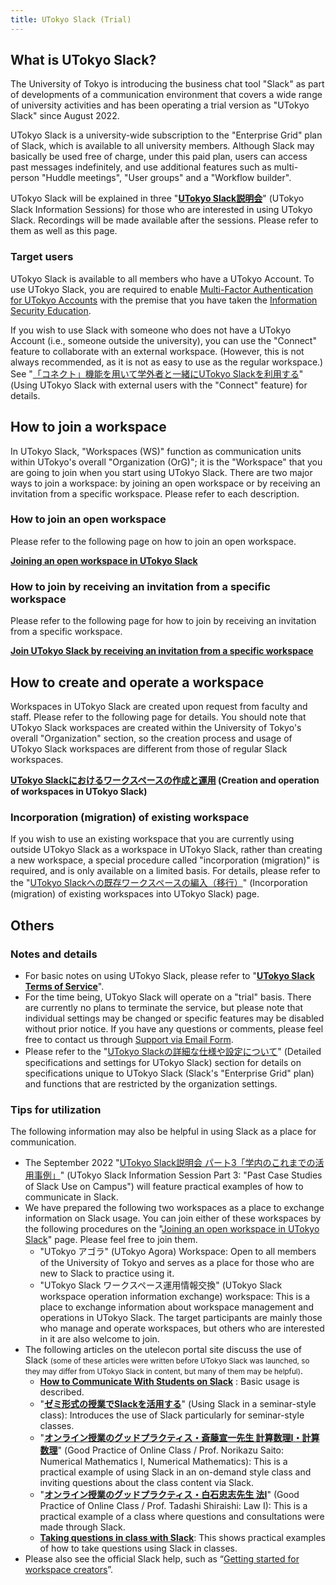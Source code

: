 ```yaml
---
title: UTokyo Slack (Trial)
---
```


## What is UTokyo Slack?

The University of Tokyo is introducing the business chat tool "Slack" as part of developments of a communication environment that covers a wide range of university activities and has been operating a trial version as "UTokyo Slack" since August 2022.

UTokyo Slack is a university-wide subscription to the "Enterprise Grid" plan of Slack, which is available to all university members. Although Slack may basically be used free of charge, under this paid plan, users can access past messages indefinitely, and use additional features such as multi-person "Huddle meetings", "User groups" and a "Workflow builder".

<div class="box">
    UTokyo Slack will be explained in three "<strong><a href="/events/2022-slack/">UTokyo Slack説明会</a></strong>" (UTokyo Slack Information Sessions) for those who are interested in using UTokyo Slack. Recordings will be made available after the sessions. Please refer to them as well as this page.
</div>

### Target users

UTokyo Slack is available to all members who have a UTokyo Account. To use UTokyo Slack, you are required to enable [Multi-Factor Authentication for UTokyo Accounts](/en/utokyo_account/mfa/) with the premise that you have taken the [Information Security Education](https://www.u-tokyo.ac.jp/adm/dics/ja/securityeducationvideo.html).

If you wish to use Slack with someone who does not have a UTokyo Account (i.e., someone outside the university), you can use the "Connect" feature to collaborate with an external workspace. (However, this is not always recommended, as it is not as easy to use as the regular workspace.) See "[「コネクト」機能を用いて学外者と一緒にUTokyo Slackを利用する](/slack/workspace/connect)" (Using UTokyo Slack with external users with the "Connect" feature) for details.

## How to join a workspace

In UTokyo Slack, "Workspaces (WS)" function as communication units within UTokyo's overall "Organization (OrG)"; it is the "Workspace" that you are going to join when you start using UTokyo Slack. There are two major ways to join a workspace: by joining an open workspace or by receiving an invitation from a specific workspace. Please refer to each description.

### How to join an open workspace

Please refer to the following page on how to join an open workspace.

<b class="box center">
    <a href="join">Joining an open workspace in UTokyo Slack</a>
</b>

### How to join by receiving an invitation from a specific workspace

Please refer to the following page for how to join by receiving an invitation from a specific workspace.

<b class="box center">
    <a href="invited">Join UTokyo Slack by receiving an invitation from a specific workspace</a>
</b>

## How to create and operate a workspace

Workspaces in UTokyo Slack are created upon request from faculty and staff. Please refer to the following page for details. You should note that UTokyo Slack workspaces are created within the University of Tokyo's overall "Organization" section, so the creation process and usage of UTokyo Slack workspaces are different from those of regular Slack workspaces.

<b class="box center">
    <a href="/slack/workspace/">UTokyo Slackにおけるワークスペースの作成と運用</a> (Creation and operation of workspaces in UTokyo Slack)
</b>

### Incorporation (migration) of existing workspace

If you wish to use an existing workspace that you are currently using outside UTokyo Slack as a workspace in UTokyo Slack, rather than creating a new workspace, a special procedure called "incorporation (migration)" is required, and is only available on a limited basis. For details, please refer to the "[UTokyo Slackへの既存ワークスペースの編入（移行）](/slack/workspace/migration)" (Incorporation (migration) of existing workspaces into UTokyo Slack) page.

## Others

### Notes and details

- For basic notes on using UTokyo Slack, please refer to "**[UTokyo Slack Terms of Service](terms)**".
- For the time being, UTokyo Slack will operate on a "trial" basis. There are currently no plans to terminate the service, but please note that individual settings may be changed or specific features may be disabled without prior notice. If you have any questions or comments, please feel free to contact us through [Support via Email Form](/en/support/#email-form).
- Please refer to the "[UTokyo Slackの詳細な仕様や設定について](/slack/details)" (Detailed specifications and settings for UTokyo Slack) section for details on specifications unique to UTokyo Slack (Slack's "Enterprise Grid" plan) and functions that are restricted by the organization settings.

### Tips for utilization

The following information may also be helpful in using Slack as a place for communication.

- The September 2022 "[UTokyo Slack説明会 パート3「学内のこれまでの活用事例」](/events/2022-slack/#part3)" (UTokyo Slack Information Session Part 3: "Past Case Studies of Slack Use on Campus") will feature practical examples of how to communicate in Slack.
- We have prepared the following two workspaces as a place to exchange information on Slack usage. You can join either of these workspaces by the following procedures on the "[Joining an open workspace in UTokyo Slack](join)" page. Please feel free to join them.
    - "UTokyo アゴラ" (UTokyo Agora) Workspace: Open to all members of the University of Tokyo and serves as a place for those who are new to Slack to practice using it.
    - "UTokyo Slack ワークスペース運用情報交換" (UTokyo Slack workspace operation information exchange) workspace: This is a place to exchange information about workspace management and operations in UTokyo Slack. The target participants are mainly those who manage and operate workspaces, but others who are interested in it are also welcome to join.
- The following articles on the utelecon portal site discuss the use of Slack <small>(some of these articles were written before UTokyo Slack was launched, so they may differ from UTokyo Slack in content, but many of them may be helpful)</small>. 
    - **[How to Communicate With Students on Slack](/en/articles/slack-communication/)** : Basic usage is described.
    - "**[ゼミ形式の授業でSlackを活用する](/articles/slack-seminar/)**" (Using Slack in a seminar-style class): Introduces the use of Slack particularly for seminar-style classes.
    - "**[オンライン授業のグッドプラクティス・斎藤宣一先生 計算数理Ⅰ・計算数理](/good-practice/interview/saito)**" (Good Practice of Online Class / Prof. Norikazu Saito: Numerical Mathematics I, Numerical Mathematics): This is a practical example of using Slack in an on-demand style class and inviting questions about the class content via Slack.
    - "**[オンライン授業のグッドプラクティス・白石忠志先生 法Ⅰ](/good-practice/interview/shiraishi)**" (Good Practice of Online Class / Prof. Tadashi Shiraishi: Law I): This is a practical example of a class where questions and consultations were made through Slack.
    - **[Taking questions in class with Slack](/en/articles/question-tools#Slack)**: This shows practical examples of how to take questions using Slack in classes.
- Please also see the official Slack help, such as “[Getting started for workspace creators](https://slack.com/intl/en-gb/help/articles/217626298-Getting-started-for-workspace-creators)”.
